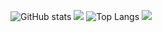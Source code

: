 ![GitHub stats](https://github-readme-stats.vercel.app/api?username=harshitbhat&show_icons=true&theme=tokyonight)
![](https://github-readme-streak-stats.herokuapp.com/?user=harshitbhat)
![Top Langs](https://github-readme-stats.vercel.app/api/top-langs/?username=harshitbhat&theme=tokyonight)
![](https://visitor-badge.laobi.icu/badge?page_id=harshitbhat.harshitbhat)


